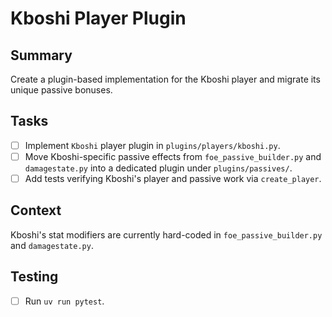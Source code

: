 # Kboshi Player Plugin

## Summary
Create a plugin-based implementation for the Kboshi player and migrate its unique passive bonuses.

## Tasks
- [ ] Implement `Kboshi` player plugin in `plugins/players/kboshi.py`.
- [ ] Move Kboshi-specific passive effects from `foe_passive_builder.py` and `damagestate.py` into a dedicated plugin under `plugins/passives/`.
- [ ] Add tests verifying Kboshi's player and passive work via `create_player`.

## Context
Kboshi's stat modifiers are currently hard-coded in `foe_passive_builder.py` and `damagestate.py`.

## Testing
- [ ] Run `uv run pytest`.
